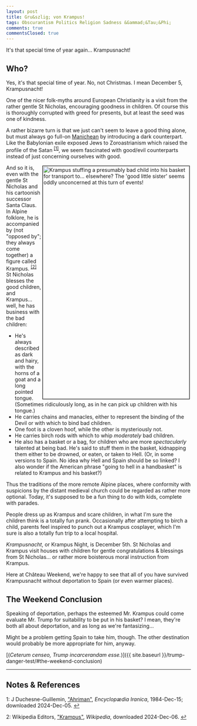 ```yaml
---
layout: post
title: Gru&szlig; von Krampus!
tags: Obscurantism Politics Religion Sadness &Gammad;&Tau;&Phi;
comments: true
commentsClosed: true
---
```


It's that special time of year again&hellip; Krampusnacht!  


## Who?  

Yes, it's that special time of year.  No, not Christmas.  I mean December 5, Krampusnacht!  

One of the nicer folk-myths around European Christianity is a visit from the rather gentle
St Nicholas, encouraging goodness in children.  Of course this is thoroughly corrupted
with greed for presents, but at least the seed was one of kindness.  

A rather bizarre turn is that we just can't seem to leave a good thing alone, but must
always go full-on [Manichean](https://en.wikipedia.org/wiki/Manichaeism) by introducing a
dark counterpart.  Like the Babylonian exile exposed Jews to Zoroastrianism which raised the
profile of the Satan <sup id="fn1a">[[1]](#fn1)</sup>, we seem fascinated with good/evil
counterparts instead of just concerning ourselves with good.  

<a href="{{ site.baseurl }}/images/2024-12-06-gruss-von-krampus.jpg"><img src="{{ site.baseurl }}/images/2024-12-06-gruss-von-krampus-thumb.jpg" width="400" height="635" alt="Krampus stuffing a presumably bad child into his basket for transport to&hellip; elsewhere?  The 'good little sister' seems oddly unconcerned at this turn of events!" title="Krampus stuffing a presumably bad child into his basket for transport to&hellip; elsewhere?  The 'good little sister' seems oddly unconcerned at this turn of events!" style="float: right; margin: 3px 3px 3px 3px; border: 1px solid #000000;"></a>
And so it is, even with the gentle St Nicholas and his cartoonish successor Santa Claus.
In Alpine folklore, he is accompanied by (not "opposed by"; they always come together) a
figure called Krampus. <sup id="fn2a">[[2]](#fn2)</sup>  St Nicholas blesses the good
children, and Krampus&hellip; well, he has business with the bad children:
- He's always described as dark and hairy, with the horns of a goat and a long pointed
  tongue.  (Sometimes ridiculously long, as in he can pick up children with his tongue.)  
- He carries chains and manacles, either to represent the binding of the Devil or with
  which to bind bad children.  
- One foot is a cloven hoof, while the other is mysteriously not.  
- He carries birch rods with which to whip _moderately_ bad children.  
- He also has a basket or a bag, for children who are more _spectacularly_ talented at being
  bad.  He's said to stuff them in the basket, kidnapping them either to be drowned, or
  eaten, or taken to Hell.  (Or, in some versions to Spain.  No idea why Hell and Spain
  should be so linked? I also wonder if the American phrase "going to hell in a
  handbasket" is related to Krampus and his basket?)  

Thus the traditions of the more remote Alpine places, where conformity with suspicions by
the distant medieval church could be regarded as rather more optional.  Today, it's
supposed to be a fun thing to do with kids, complete with parades.  

People dress up as Krampus and scare children, in what I'm sure the children think is a
totally fun prank.  Occasionally after attempting to birch a child, parents feel inspired
to punch out a Krampus cosplayer, which I'm sure is also a totally fun trip to a local hospital.  

_Krampusnacht_, or Krampus Night, is December 5th.  St Nicholas and Krampus visit houses
with children for gentle congratulations &amp; blessings from St Nicholas&hellip; or rather
more boisterous moral instruction from Krampus.  

Here at Ch&acirc;teau Weekend, we're happy to see that all of you have survived Krampusnacht
without deportation to Spain (or even warmer places).  


## The Weekend Conclusion  

Speaking of deportation, perhaps the esteemed Mr. Krampus could come evaluate Mr. Trump
for suitability to be put  in his basket?  I mean, they're both all about deportation, and as
long as we're fantasizing&hellip;  

Might be a problem getting Spain to take him, though.  The other destination would
probably be more appropriate for him, anyway.  

[(_Ceterum censeo, Trump incarcerandam esse._)]({{ site.baseurl }}/trump-danger-test/#the-weekend-conclusion)  

---

## Notes &amp; References  

<!--
<sup id="fn1a">[[1]](#fn1)</sup>

<a id="fn1">1</a>: ***, ["***"](***), *** DOI: [***](***). [↩](#fn1a)  

<a href="{{ site.baseurl }}/images/***">
  <img src="{{ site.baseurl }}/images/***" width="400" height="***" alt="***" title="***" style="float: right; margin: 3px 3px 3px 3px; border: 1px solid #000000;">
</a>

<a href="***">
  <img src="{{ site.baseurl }}/images/***" width="550" height="***" alt="***" title="***" style="margin: 3px 3px 3px 3px; border: 1px solid #000000;">
</a>

<iframe width="400" height="224" src="***" allow="accelerometer; encrypted-media; gyroscope; picture-in-picture" allowfullscreen style="float: right; margin: 3px 3px 3px 3px; border: 1px solid #000000;"></iframe>
-->

<a id="fn1">1</a>: J Duchesne-Guillemin, ["Ahriman"](https://www.iranicaonline.org/articles/ahriman), _Encyclop&aelig;dia Iranica_, 1984-Dec-15; downloaded 2024-Dec-05. [↩](#fn1a)  

<a id="fn2">2</a>: Wikipedia Editors, ["Krampus"](https://en.wikipedia.org/wiki/Krampus), _Wikipedia_, downloaded 2024-Dec-06. [↩](#fn2a)  
